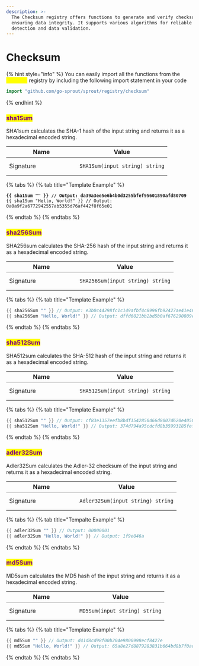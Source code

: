 ```yaml
---
description: >-
  The Checksum registry offers functions to generate and verify checksums,
  ensuring data integrity. It supports various algorithms for reliable error
  detection and data validation.
---
```


# Checksum

{% hint style="info" %}
You can easily import all the functions from the <mark style="color:yellow;">`checksum`</mark> registry by including the following import statement in your code

```go
import "github.com/go-sprout/sprout/registry/checksum"
```
{% endhint %}

### <mark style="color:purple;">sha1Sum</mark>

SHA1sum calculates the SHA-1 hash of the input string and returns it as a hexadecimal encoded string.

<table data-header-hidden><thead><tr><th width="174">Name</th><th>Value</th></tr></thead><tbody><tr><td>Signature</td><td><pre class="language-go"><code class="lang-go">SHA1Sum(input string) string
</code></pre></td></tr></tbody></table>

{% tabs %}
{% tab title="Template Example" %}
<pre class="language-go"><code class="lang-go"><strong>{{ sha1Sum "" }} // Output: da39a3ee5e6b4b0d3255bfef95601890afd80709
</strong>{{ sha1Sum "Hello, World!" }} // Output: 0a0a9f2a6772942557ab5355d76af442f8f65e01
</code></pre>
{% endtab %}
{% endtabs %}

### <mark style="color:purple;">sha256Sum</mark>

SHA256sum calculates the SHA-256 hash of the input string and returns it as a hexadecimal encoded string.

<table data-header-hidden><thead><tr><th width="174">Name</th><th>Value</th></tr></thead><tbody><tr><td>Signature</td><td><pre class="language-go"><code class="lang-go">SHA256Sum(input string) string
</code></pre></td></tr></tbody></table>

{% tabs %}
{% tab title="Template Example" %}
```go
{{ sha256Sum "" }} // Output: e3b0c44298fc1c149afbf4c8996fb92427ae41e4649b934ca495991b7852b855
{{ sha256Sum "Hello, World!" }} // Output: dffd6021bb2bd5b0af676290809ec3a53191dd81c7f70a4b28688a362182986f
```
{% endtab %}
{% endtabs %}

### <mark style="color:purple;">sha512Sum</mark>

SHA512sum calculates the SHA-512 hash of the input string and returns it as a hexadecimal encoded string.

<table data-header-hidden><thead><tr><th width="174">Name</th><th>Value</th></tr></thead><tbody><tr><td>Signature</td><td><pre class="language-go"><code class="lang-go">SHA512Sum(input string) string
</code></pre></td></tr></tbody></table>

{% tabs %}
{% tab title="Template Example" %}
```go
{{ sha512Sum "" }} // Output: cf83e1357eefb8bdf1542850d66d8007d620e4050b5715dc83f4a921d36ce9ce47d0d13c5d85f2b0ff8318d2877eec2f63b931bd47417a81a538327af927da3e
{{ sha512Sum "Hello, World!" }} // Output: 374d794a95cdcfd8b35993185fef9ba368f160d8daf432d08ba9f1ed1e5abe6cc69291e0fa2fe0006a52570ef18c19def4e617c33ce52ef0a6e5fbe318cb0387
```
{% endtab %}
{% endtabs %}

### <mark style="color:purple;">adler32Sum</mark>

Adler32Sum calculates the Adler-32 checksum of the input string and returns it as a hexadecimal encoded string.

<table data-header-hidden><thead><tr><th width="174">Name</th><th>Value</th></tr></thead><tbody><tr><td>Signature</td><td><pre class="language-go"><code class="lang-go">Adler32Sum(input string) string
</code></pre></td></tr></tbody></table>

{% tabs %}
{% tab title="Tempalte Example" %}
```go
{{ adler32Sum "" }} // Output: 00000001
{{ adler32Sum "Hello, World!" }} // Output: 1f9e046a
```
{% endtab %}
{% endtabs %}

### <mark style="color:purple;">md5Sum</mark>

MD5sum calculates the MD5 hash of the input string and returns it as a hexadecimal encoded string.

<table data-header-hidden><thead><tr><th width="174">Name</th><th>Value</th></tr></thead><tbody><tr><td>Signature</td><td><pre class="language-go"><code class="lang-go">MD5Sum(input string) string
</code></pre></td></tr></tbody></table>

{% tabs %}
{% tab title="Template Example" %}
```go
{{ md5Sum "" }} // Output: d41d8cd98f00b204e9800998ecf8427e
{{ md5Sum "Hello, World!" }} // Output: 65a8e27d8879283831b664bd8b7f0ad4
```
{% endtab %}
{% endtabs %}
